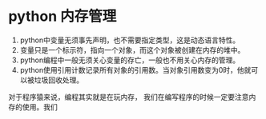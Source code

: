 # python 内存管理
1.  python中变量无须事先声明，也不需要指定类型，这是动态语言特性。
2.  变量只是一个标示符，指向一个对象，而这个对象被创建在内存的堆中。
3.  python编程中一般无须关心变量的存亡，一般也不用关心内存的管理。
4.  python使用引用计数记录所有对象的引用数。当对象引用数变为0时，他就可以被垃圾回收处理。

对于程序猿来说，编程其实就是在玩内存， 我们在编写程序的时候一定要注意内存的使用。我们
<!--stackedit_data:
eyJoaXN0b3J5IjpbMjA3MTg4NzE3LDI2MTg1ODUzNSwxMzIwOT
A1MzYxLDczMDk5ODExNl19
-->